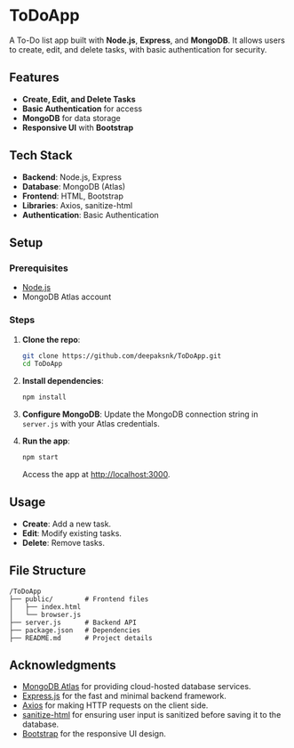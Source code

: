 # ToDoApp
 
A To-Do list app built with **Node.js**, **Express**, and **MongoDB**. It allows users to create, edit, and delete tasks, with basic authentication for security.

## Features

- **Create, Edit, and Delete Tasks**
- **Basic Authentication** for access
- **MongoDB** for data storage
- **Responsive UI** with **Bootstrap**

## Tech Stack

- **Backend**: Node.js, Express
- **Database**: MongoDB (Atlas)
- **Frontend**: HTML, Bootstrap
- **Libraries**: Axios, sanitize-html
- **Authentication**: Basic Authentication

## Setup

### Prerequisites

- [Node.js](https://nodejs.org/)
- MongoDB Atlas account

### Steps

1. **Clone the repo**:
   ```bash
   git clone https://github.com/deepaksnk/ToDoApp.git
   cd ToDoApp
   ```

2. **Install dependencies**:
   ```bash
   npm install
   ```

3. **Configure MongoDB**:
   Update the MongoDB connection string in `server.js` with your Atlas credentials.

4. **Run the app**:
   ```bash
   npm start
   ```

   Access the app at [http://localhost:3000](http://localhost:3000).

## Usage

- **Create**: Add a new task.
- **Edit**: Modify existing tasks.
- **Delete**: Remove tasks.

## File Structure

```
/ToDoApp
├── public/        # Frontend files
│   ├── index.html
│   └── browser.js
├── server.js      # Backend API
├── package.json   # Dependencies
├── README.md      # Project details
```

## Acknowledgments

- [MongoDB Atlas](https://www.mongodb.com/cloud/atlas) for providing cloud-hosted database services.
- [Express.js](https://expressjs.com/) for the fast and minimal backend framework.
- [Axios](https://axios-http.com/) for making HTTP requests on the client side.
- [sanitize-html](https://www.npmjs.com/package/sanitize-html) for ensuring user input is sanitized before saving it to the database.
- [Bootstrap](https://getbootstrap.com/) for the responsive UI design.
